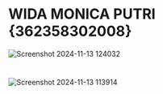 # WIDA MONICA PUTRI {362358302008}

![Screenshot 2024-11-13 124032](https://github.com/user-attachments/assets/547c0f8f-82a6-4556-b167-7a4230586c00)
#
![Screenshot 2024-11-13 113914](https://github.com/user-attachments/assets/5723aaad-03ee-42e9-9512-10a396f9c9e6)


